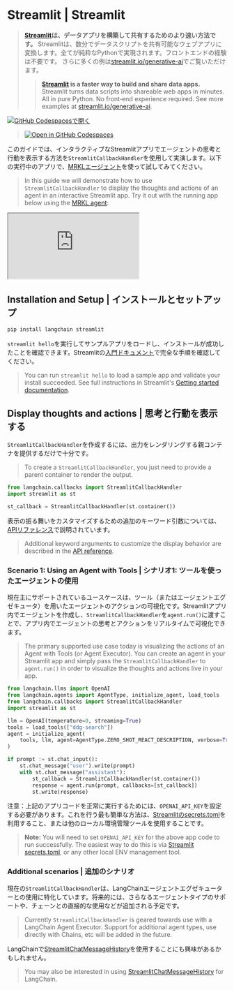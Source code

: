 # Streamlit | Streamlit

> **[Streamlit](https://streamlit.io/)は、データアプリを構築して共有するためのより速い方法です。**
> Streamlitは、数分でデータスクリプトを共有可能なウェブアプリに変換します。全てが純粋なPythonで実現されます。フロントエンドの経験は不要です。
> さらに多くの例は[streamlit.io/generative-ai](https://streamlit.io/generative-ai)でご覧いただけます。
>
> > **[Streamlit](https://streamlit.io/) is a faster way to build and share data apps.**
> > Streamlit turns data scripts into shareable web apps in minutes. All in pure Python. No front‑end experience required.
> > See more examples at [streamlit.io/generative-ai](https://streamlit.io/generative-ai).

[![GitHub Codespacesで開く](https://github.com/codespaces/badge.svg)](https://codespaces.new/langchain-ai/streamlit-agent?quickstart=1)

> [![Open in GitHub Codespaces](https://github.com/codespaces/badge.svg)](https://codespaces.new/langchain-ai/streamlit-agent?quickstart=1)

このガイドでは、インタラクティブなStreamlitアプリでエージェントの思考と行動を表示する方法を`StreamlitCallbackHandler`を使用して実演します。以下の実行中のアプリで、[MRKLエージェント](/docs/modules/agents/how_to/mrkl/)を使って試してみてください。

> In this guide we will demonstrate how to use `StreamlitCallbackHandler` to display the thoughts and actions of an agent in an
> interactive Streamlit app. Try it out with the running app below using the [MRKL agent](/docs/modules/agents/how_to/mrkl/):

<iframe loading="lazy" src="https://langchain-mrkl.streamlit.app/?embed=true&embed_options=light_theme"
    style={{ width: 100 + '%', border: 'none', marginBottom: 1 + 'rem', height: 600 }}
    allow="camera;clipboard-read;clipboard-write;"
></iframe>

## Installation and Setup | インストールとセットアップ

```bash
pip install langchain streamlit
```

`streamlit hello`を実行してサンプルアプリをロードし、インストールが成功したことを確認できます。Streamlitの[入門ドキュメント](https://docs.streamlit.io/library/get-started)で完全な手順を確認してください。

> You can run `streamlit hello` to load a sample app and validate your install succeeded. See full instructions in Streamlit's
> [Getting started documentation](https://docs.streamlit.io/library/get-started).

## Display thoughts and actions | 思考と行動を表示する

`StreamlitCallbackHandler`を作成するには、出力をレンダリングする親コンテナを提供するだけで十分です。

> To create a `StreamlitCallbackHandler`, you just need to provide a parent container to render the output.

```python
from langchain.callbacks import StreamlitCallbackHandler
import streamlit as st

st_callback = StreamlitCallbackHandler(st.container())
```

表示の振る舞いをカスタマイズするための追加のキーワード引数については、[APIリファレンス](https://api.python.langchain.com/en/latest/callbacks/langchain.callbacks.streamlit.streamlit_callback_handler.StreamlitCallbackHandler.html)で説明されています。

> Additional keyword arguments to customize the display behavior are described in the
> [API reference](https://api.python.langchain.com/en/latest/callbacks/langchain.callbacks.streamlit.streamlit_callback_handler.StreamlitCallbackHandler.html).

### Scenario 1: Using an Agent with Tools | シナリオ1: ツールを使ったエージェントの使用

現在主にサポートされているユースケースは、ツール（またはエージェントエグゼキュータ）を用いたエージェントのアクションの可視化です。Streamlitアプリ内でエージェントを作成し、`StreamlitCallbackHandler`を`agent.run()`に渡すことで、アプリ内でエージェントの思考とアクションをリアルタイムで可視化できます。

> The primary supported use case today is visualizing the actions of an Agent with Tools (or Agent Executor). You can create an
> agent in your Streamlit app and simply pass the `StreamlitCallbackHandler` to `agent.run()` in order to visualize the
> thoughts and actions live in your app.

```python
from langchain.llms import OpenAI
from langchain.agents import AgentType, initialize_agent, load_tools
from langchain.callbacks import StreamlitCallbackHandler
import streamlit as st

llm = OpenAI(temperature=0, streaming=True)
tools = load_tools(["ddg-search"])
agent = initialize_agent(
    tools, llm, agent=AgentType.ZERO_SHOT_REACT_DESCRIPTION, verbose=True
)

if prompt := st.chat_input():
    st.chat_message("user").write(prompt)
    with st.chat_message("assistant"):
        st_callback = StreamlitCallbackHandler(st.container())
        response = agent.run(prompt, callbacks=[st_callback])
        st.write(response)
```

注意：上記のアプリコードを正常に実行するためには、`OPENAI_API_KEY`を設定する必要があります。これを行う最も簡単な方法は、[Streamlitのsecrets.toml](https://docs.streamlit.io/library/advanced-features/secrets-management)を利用すること、または他のローカル環境管理ツールを使用することです。

> **Note:** You will need to set `OPENAI_API_KEY` for the above app code to run successfully.
> The easiest way to do this is via [Streamlit secrets.toml](https://docs.streamlit.io/library/advanced-features/secrets-management),
> or any other local ENV management tool.

### Additional scenarios | 追加のシナリオ

現在の`StreamlitCallbackHandler`は、LangChainエージェントエグゼキューターとの使用に特化しています。将来的には、さらなるエージェントタイプのサポートや、チェーンとの直接的な使用などが追加される予定です。

> Currently `StreamlitCallbackHandler` is geared towards use with a LangChain Agent Executor. Support for additional agent types,
> use directly with Chains, etc will be added in the future.

LangChainで[StreamlitChatMessageHistory](/docs/integrations/memory/streamlit_chat_message_history)を使用することにも興味があるかもしれません。

> You may also be interested in using
> [StreamlitChatMessageHistory](/docs/integrations/memory/streamlit_chat_message_history) for LangChain.
